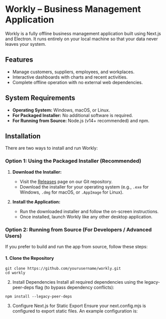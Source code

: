 # Workly – Business Management Application

Workly is a fully offline business management application built using Next.js and Electron. It runs entirely on your local machine so that your data never leaves your system.

## Features

- Manage customers, suppliers, employees, and workplaces.
- Interactive dashboards with charts and recent activities.
- Complete offline operation with no external web dependencies.

## System Requirements

- **Operating System:** Windows, macOS, or Linux.
- **For Packaged Installer:** No additional software is required.
- **For Running from Source:** Node.js (v14+ recommended) and npm.

## Installation

There are two ways to install and run Workly:

### Option 1: Using the Packaged Installer (Recommended)

1. **Download the Installer:**
   - Visit the [Releases](#) page on our Git repository.
   - Download the installer for your operating system (e.g., `.exe` for Windows, `.dmg` for macOS, or `.AppImage` for Linux).

2. **Install the Application:**
   - Run the downloaded installer and follow the on-screen instructions.
   - Once installed, launch Workly like any other desktop application.

### Option 2: Running from Source (For Developers / Advanced Users)

If you prefer to build and run the app from source, follow these steps:

#### 1. Clone the Repository

```
git clone https://github.com/yourusername/workly.git
cd workly
```

2. Install Dependencies
Install all required dependencies using the legacy-peer-deps flag (to bypass dependency conflicts):

```npm install --legacy-peer-deps```

3. Configure Next.js for Static Export
Ensure your next.config.mjs is configured to export static files. An example configuration is:
